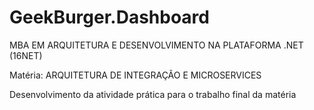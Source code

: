 # GeekBurger.Dashboard
MBA EM ARQUITETURA E DESENVOLVIMENTO NA PLATAFORMA .NET (16NET)

Matéria: ARQUITETURA DE INTEGRAÇÃO E MICROSERVICES

Desenvolvimento da atividade prática para o trabalho final da matéria
